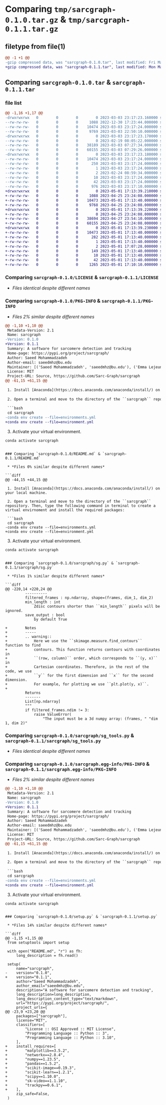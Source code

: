# Comparing `tmp/sarcgraph-0.1.0.tar.gz` & `tmp/sarcgraph-0.1.1.tar.gz`

## filetype from file(1)

```diff
@@ -1 +1 @@
-gzip compressed data, was "sarcgraph-0.1.0.tar", last modified: Fri Mar  3 23:17:23 2023, max compression
+gzip compressed data, was "sarcgraph-0.1.1.tar", last modified: Mon May  1 17:13:39 2023, max compression
```

## Comparing `sarcgraph-0.1.0.tar` & `sarcgraph-0.1.1.tar`

### file list

```diff
@@ -1,16 +1,17 @@
-drwxrwxrwx   0        0        0        0 2023-03-03 23:17:23.160000 sarcgraph-0.1.0/
--rw-rw-rw-   0        0        0     1088 2022-12-30 17:23:44.000000 sarcgraph-0.1.0/LICENSE
--rw-rw-rw-   0        0        0    10474 2023-03-03 23:17:24.000000 sarcgraph-0.1.0/PKG-INFO
--rw-rw-rw-   0        0        0     9769 2023-03-03 22:50:10.000000 sarcgraph-0.1.0/README.md
-drwxrwxrwx   0        0        0        0 2023-03-03 23:17:23.170000 sarcgraph-0.1.0/sarcgraph/
--rw-rw-rw-   0        0        0        0 2023-02-19 08:05:22.000000 sarcgraph-0.1.0/sarcgraph/__init__.py
--rw-rw-rw-   0        0        0    38189 2023-03-03 07:27:34.000000 sarcgraph-0.1.0/sarcgraph/sg.py
--rw-rw-rw-   0        0        0    60155 2023-03-03 07:29:26.000000 sarcgraph-0.1.0/sarcgraph/sg_tools.py
-drwxrwxrwx   0        0        0        0 2023-03-03 23:17:23.180000 sarcgraph-0.1.0/sarcgraph.egg-info/
--rw-rw-rw-   0        0        0    10474 2023-03-03 23:17:24.000000 sarcgraph-0.1.0/sarcgraph.egg-info/PKG-INFO
--rw-rw-rw-   0        0        0      250 2023-03-03 23:17:24.000000 sarcgraph-0.1.0/sarcgraph.egg-info/SOURCES.txt
--rw-rw-rw-   0        0        0        1 2023-03-03 23:17:24.000000 sarcgraph-0.1.0/sarcgraph.egg-info/dependency_links.txt
--rw-rw-rw-   0        0        0        2 2023-02-24 08:59:34.000000 sarcgraph-0.1.0/sarcgraph.egg-info/not-zip-safe
--rw-rw-rw-   0        0        0       10 2023-03-03 23:17:24.000000 sarcgraph-0.1.0/sarcgraph.egg-info/top_level.txt
--rw-rw-rw-   0        0        0       42 2023-03-03 23:17:24.000000 sarcgraph-0.1.0/setup.cfg
--rw-rw-rw-   0        0        0      976 2023-03-03 23:17:10.000000 sarcgraph-0.1.0/setup.py
+drwxrwxrwx   0        0        0        0 2023-05-01 17:13:39.210000 sarcgraph-0.1.1/
+-rw-rw-rw-   0        0        0     1088 2023-04-25 23:24:08.000000 sarcgraph-0.1.1/LICENSE
+-rw-rw-rw-   0        0        0    10473 2023-05-01 17:13:40.000000 sarcgraph-0.1.1/PKG-INFO
+-rw-rw-rw-   0        0        0     9768 2023-04-25 23:24:08.000000 sarcgraph-0.1.1/README.md
+drwxrwxrwx   0        0        0        0 2023-05-01 17:13:39.220000 sarcgraph-0.1.1/sarcgraph/
+-rw-rw-rw-   0        0        0        0 2023-04-25 23:24:08.000000 sarcgraph-0.1.1/sarcgraph/__init__.py
+-rw-rw-rw-   0        0        0    38694 2023-04-27 23:54:10.000000 sarcgraph-0.1.1/sarcgraph/sg.py
+-rw-rw-rw-   0        0        0    60155 2023-04-25 23:24:08.000000 sarcgraph-0.1.1/sarcgraph/sg_tools.py
+drwxrwxrwx   0        0        0        0 2023-05-01 17:13:39.230000 sarcgraph-0.1.1/sarcgraph.egg-info/
+-rw-rw-rw-   0        0        0    10473 2023-05-01 17:13:40.000000 sarcgraph-0.1.1/sarcgraph.egg-info/PKG-INFO
+-rw-rw-rw-   0        0        0      282 2023-05-01 17:13:40.000000 sarcgraph-0.1.1/sarcgraph.egg-info/SOURCES.txt
+-rw-rw-rw-   0        0        0        1 2023-05-01 17:13:40.000000 sarcgraph-0.1.1/sarcgraph.egg-info/dependency_links.txt
+-rw-rw-rw-   0        0        0        2 2023-05-01 17:07:28.000000 sarcgraph-0.1.1/sarcgraph.egg-info/not-zip-safe
+-rw-rw-rw-   0        0        0      149 2023-05-01 17:13:40.000000 sarcgraph-0.1.1/sarcgraph.egg-info/requires.txt
+-rw-rw-rw-   0        0        0       10 2023-05-01 17:13:40.000000 sarcgraph-0.1.1/sarcgraph.egg-info/top_level.txt
+-rw-rw-rw-   0        0        0       42 2023-05-01 17:13:40.000000 sarcgraph-0.1.1/setup.cfg
+-rw-rw-rw-   0        0        0     1265 2023-05-01 17:10:10.000000 sarcgraph-0.1.1/setup.py
```

### Comparing `sarcgraph-0.1.0/LICENSE` & `sarcgraph-0.1.1/LICENSE`

 * *Files identical despite different names*

### Comparing `sarcgraph-0.1.0/PKG-INFO` & `sarcgraph-0.1.1/PKG-INFO`

 * *Files 2% similar despite different names*

```diff
@@ -1,10 +1,10 @@
 Metadata-Version: 2.1
 Name: sarcgraph
-Version: 0.1.0
+Version: 0.1.1
 Summary: A software for sarcomere detection and tracking
 Home-page: https://pypi.org/project/sarcgraph/
 Author: Saeed Mohammadzadeh
 Author-email: saeedmhz@bu.edu
 Maintainer: [('Saeed Mohammadzadeh', 'saeedmhz@bu.edu'), ('Emma Lejeune', 'elejeune@bu.edu')]
 License: MIT
 Project-URL: Source, https://github.com/Sarc-Graph/sarcgraph
@@ -61,15 +61,15 @@
 
 1. Install [Anaconda](https://docs.anaconda.com/anaconda/install/) on your local machine.
 
 2. Open a terminal and move to the directory of the ``sarcgraph`` repository. Then, type the following command in terminal to create a virtual envirnoment and install the required packages:
 
 ```bash
 cd sarcgraph
-conda env create --file=environments.yml
+conda env create --file=environment.yml
 ```
 
 3. Activate your virtual environment.
 
 ```bash
 conda activate sarcgraph
 ```
```

### Comparing `sarcgraph-0.1.0/README.md` & `sarcgraph-0.1.1/README.md`

 * *Files 0% similar despite different names*

```diff
@@ -44,15 +44,15 @@
 
 1. Install [Anaconda](https://docs.anaconda.com/anaconda/install/) on your local machine.
 
 2. Open a terminal and move to the directory of the ``sarcgraph`` repository. Then, type the following command in terminal to create a virtual envirnoment and install the required packages:
 
 ```bash
 cd sarcgraph
-conda env create --file=environments.yml
+conda env create --file=environment.yml
 ```
 
 3. Activate your virtual environment.
 
 ```bash
 conda activate sarcgraph
 ```
```

### Comparing `sarcgraph-0.1.0/sarcgraph/sg.py` & `sarcgraph-0.1.1/sarcgraph/sg.py`

 * *Files 1% similar despite different names*

```diff
@@ -220,14 +220,24 @@
         ----------
         filtered_frames : np.ndarray, shape=(frames, dim_1, dim_2)
         min_length : int
             Zdisc contours shorter than ``min_length`` pixels will be ignored.
         save_output : bool
             by default True
 
+        Notes
+        -----
+        .. warning::
+            Here we use the ``skimage.measure.find_contours`` function to find
+            contours. This function returns contours with coordinates in
+            ``(row, column)`` order, which corresponds to ``(y, x)`` in
+            Cartesian coordinates. Therefore, in the rest of the code, we use
+            ``y`` for the first dimension and ``x`` for the second dimension.
+            For example, for plotting we use ``plt.plot(y, x)``.
+
         Returns
         -------
         List[np.ndarray]
         """
         if filtered_frames.ndim != 3:
             raise ValueError(
                 "The input must be a 3d numpy array: (frames, " "dim 1, dim 2)"
```

### Comparing `sarcgraph-0.1.0/sarcgraph/sg_tools.py` & `sarcgraph-0.1.1/sarcgraph/sg_tools.py`

 * *Files identical despite different names*

### Comparing `sarcgraph-0.1.0/sarcgraph.egg-info/PKG-INFO` & `sarcgraph-0.1.1/sarcgraph.egg-info/PKG-INFO`

 * *Files 2% similar despite different names*

```diff
@@ -1,10 +1,10 @@
 Metadata-Version: 2.1
 Name: sarcgraph
-Version: 0.1.0
+Version: 0.1.1
 Summary: A software for sarcomere detection and tracking
 Home-page: https://pypi.org/project/sarcgraph/
 Author: Saeed Mohammadzadeh
 Author-email: saeedmhz@bu.edu
 Maintainer: [('Saeed Mohammadzadeh', 'saeedmhz@bu.edu'), ('Emma Lejeune', 'elejeune@bu.edu')]
 License: MIT
 Project-URL: Source, https://github.com/Sarc-Graph/sarcgraph
@@ -61,15 +61,15 @@
 
 1. Install [Anaconda](https://docs.anaconda.com/anaconda/install/) on your local machine.
 
 2. Open a terminal and move to the directory of the ``sarcgraph`` repository. Then, type the following command in terminal to create a virtual envirnoment and install the required packages:
 
 ```bash
 cd sarcgraph
-conda env create --file=environments.yml
+conda env create --file=environment.yml
 ```
 
 3. Activate your virtual environment.
 
 ```bash
 conda activate sarcgraph
 ```
```

### Comparing `sarcgraph-0.1.0/setup.py` & `sarcgraph-0.1.1/setup.py`

 * *Files 14% similar despite different names*

```diff
@@ -1,15 +1,15 @@
 from setuptools import setup
 
 with open("README.md", "r") as fh:
     long_description = fh.read()
 
 setup(
     name="sarcgraph",
-    version="0.1.0",
+    version="0.1.1",
     author="Saeed Mohammadzadeh",
     author_email="saeedmhz@bu.edu",
     description="A software for sarcomere detection and tracking",
     long_description=long_description,
     long_description_content_type="text/markdown",
     url="https://pypi.org/project/sarcgraph/",
     project_urls={
@@ -23,9 +23,20 @@
     packages=["sarcgraph"],
     license="MIT",
     classifiers=[
         "License :: OSI Approved :: MIT License",
         "Programming Language :: Python :: 3",
         "Programming Language :: Python :: 3.10",
     ],
+    install_requires=[
+        "matplotlib==3.5.2",
+        "networkx==2.8.4",
+        "numpy==1.23.5",
+        "pandas==1.5.2",
+        "scikit-image==0.19.3",
+        "scikit-learn==1.2.1",
+        "scipy==1.10.0",
+        "sk-video==1.1.10",
+        "trackpy==0.6.1",
+    ],
     zip_safe=False,
 )
```

